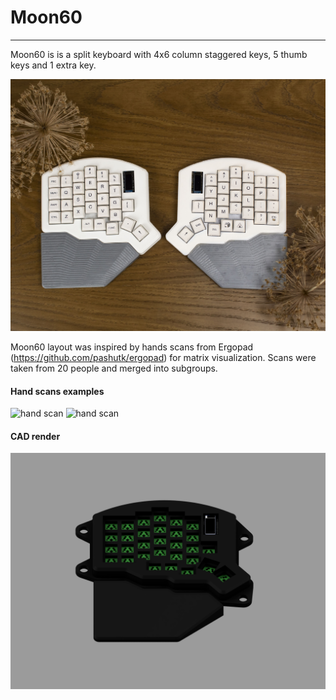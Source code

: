 # Moon60

---

Moon60 is is a split keyboard with 4x6 column staggered keys, 5 thumb keys and 1 extra key.

<img src="img/appearance.jpg" alt="moon60 appearance">

Moon60 layout was inspired by hands scans from Ergopad (https://github.com/pashutk/ergopad) for matrix visualization. Scans were taken from 20 people and merged into subgroups.
<br>

#### Hand scans examples

<img src="Ergopad/Mirror/1/withBorder/result1_mirrorBorder.png" alt="hand scan">

<img src="Ergopad/Mirror/2/withBorder/result2_mirrorBorder.png" alt="hand scan">
<br>

#### CAD render

<img src="img/render.png" alt="render">